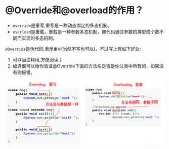 # @Override和@overload的作用？

* `override`是重写,重写是一种动态绑定的多态机制。
* `overload`是重载，重载是一种参数多态机制，即代码通过参数的类型或个数不同而实现的多态机制。

`@Override`是伪代码,表示`重写`(当然不写也可以)，不过写上有如下好处:

1. 可以当注释用,方便阅读；
2. 编译器可以给你验证@Override下面的方法名是否是你父类中所有的，如果没有则报错。

![比较](/img/Java面向对象/1.png)
